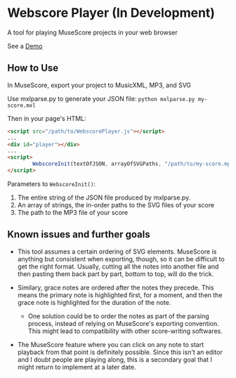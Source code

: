 # Webscore Player (In Development)
A tool for playing MuseScore projects in your web browser

See a [Demo](https://eli.waksbaum.com/secrets/dancing_demo)

## How to Use
In MuseScore, export your project to MusicXML, MP3, and SVG

Use mxlparse.py to generate your JSON file:
`python mxlparse.py my-score.mxl`

Then in your page's HTML:

```html
<script src="/path/to/WebscorePlayer.js"></script>
...
<div id="player"></div>
...
<script>
        WebscoreInit(textOfJSON, arrayOfSVGPaths, "/path/to/my-score.mp3");
</script>
```

Parameters to `WebscoreInit()`:
1.  The entire string of the JSON file produced by mxlparse.py.
2.  An array of strings, the in-order paths to the SVG files of your score
3.  The path to the MP3 file of your score

## Known issues and further goals
- This tool assumes a certain ordering of SVG elements. MuseScore is anything but consistent when exporting, though, so it can be difficult to get the right format. Usually, cutting all the notes into another file and then pasting them back part by part, bottom to top, will do the trick.
- Similary, grace notes are ordered after the notes they precede. This means the primary note is highlighted first, for a moment, and then the grace note is highlighted for the duration of the note.
  - One solution could be to order the notes as part of the parsing process, instead of relying on MuseScore's exporting convention. This might lead to compatibility with other score-writing softwares.

- The MuseScore feature where you can click on any note to start playback from that point is definitely possible. Since this isn't an 
editor and I doubt people are playing along, this is a secondary goal that I might return to implement at a later date.
